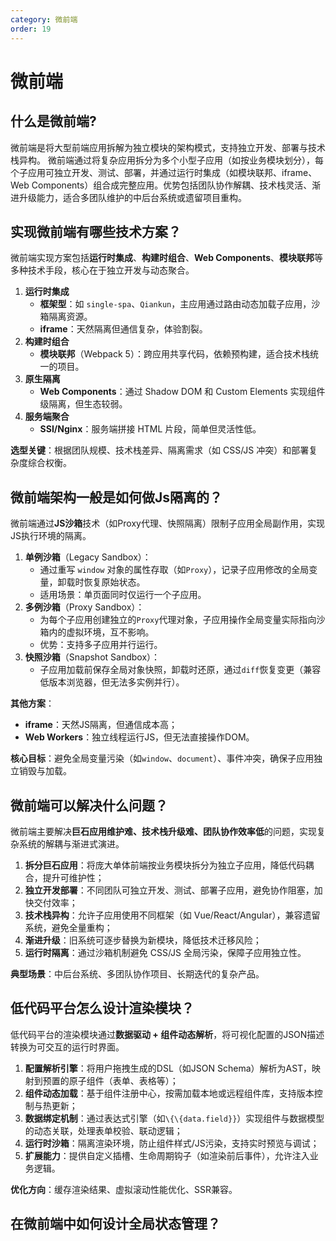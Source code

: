 ```yaml
---
category: 微前端
order: 19
---
```

<script setup>
import NavHead from "../components/NavHead.vue";
</script>
<nav-head link="/article/前端面试题合集/read.html">
</nav-head>


# 微前端

## 什么是微前端?

微前端是将大型前端应用拆解为独立模块的架构模式，支持独立开发、部署与技术栈异构。
微前端通过将复杂应用拆分为多个小型子应用（如按业务模块划分），每个子应用可独立开发、测试、部署，并通过运行时集成（如模块联邦、iframe、Web Components）组合成完整应用。优势包括团队协作解耦、技术栈灵活、渐进升级能力，适合多团队维护的中后台系统或遗留项目重构。

## 实现微前端有哪些技术方案？

微前端实现方案包括**运行时集成**、**构建时组合**、**Web Components**、**模块联邦**等多种技术手段，核心在于独立开发与动态聚合。

1. **运行时集成**
   - **框架型**：如 `single-spa`、`Qiankun`，主应用通过路由动态加载子应用，沙箱隔离资源。
   - **iframe**：天然隔离但通信复杂，体验割裂。
2. **构建时组合**
   - **模块联邦**（Webpack 5）：跨应用共享代码，依赖预构建，适合技术栈统一的项目。
3. **原生隔离**
   - **Web Components**：通过 Shadow DOM 和 Custom Elements 实现组件级隔离，但生态较弱。
4. **服务端聚合**
   - **SSI/Nginx**：服务端拼接 HTML 片段，简单但灵活性低。

**选型关键**：根据团队规模、技术栈差异、隔离需求（如 CSS/JS 冲突）和部署复杂度综合权衡。

## 微前端架构一般是如何做Js隔离的？

微前端通过**JS沙箱**技术（如Proxy代理、快照隔离）限制子应用全局副作用，实现JS执行环境的隔离。



1. **单例沙箱**（Legacy Sandbox）：
   - 通过重写 `window` 对象的属性存取（如`Proxy`），记录子应用修改的全局变量，卸载时恢复原始状态。
   - 适用场景：单页面同时仅运行一个子应用。
2. **多例沙箱**（Proxy Sandbox）：
   - 为每个子应用创建独立的`Proxy`代理对象，子应用操作全局变量实际指向沙箱内的虚拟环境，互不影响。
   - 优势：支持多子应用并行运行。
3. **快照沙箱**（Snapshot Sandbox）：
   - 子应用加载前保存全局对象快照，卸载时还原，通过`diff`恢复变更（兼容低版本浏览器，但无法多实例并行）。

**其他方案**：

- **iframe**：天然JS隔离，但通信成本高；
- **Web Workers**：独立线程运行JS，但无法直接操作DOM。

**核心目标**：避免全局变量污染（如`window`、`document`）、事件冲突，确保子应用独立销毁与加载。

## 微前端可以解决什么问题？

微前端主要解决**巨石应用维护难、技术栈升级难、团队协作效率低**的问题，实现复杂系统的解耦与渐进式演进。

1. **拆分巨石应用**：将庞大单体前端按业务模块拆分为独立子应用，降低代码耦合，提升可维护性；
2. **独立开发部署**：不同团队可独立开发、测试、部署子应用，避免协作阻塞，加快交付效率；
3. **技术栈异构**：允许子应用使用不同框架（如 Vue/React/Angular），兼容遗留系统，避免全量重构；
4. **渐进升级**：旧系统可逐步替换为新模块，降低技术迁移风险；
5. **运行时隔离**：通过沙箱机制避免 CSS/JS 全局污染，保障子应用独立性。

**典型场景**：中后台系统、多团队协作项目、长期迭代的复杂产品。

## 低代码平台怎么设计渲染模块？

低代码平台的渲染模块通过**数据驱动 + 组件动态解析**，将可视化配置的JSON描述转换为可交互的运行时界面。

1. **配置解析引擎**：将用户拖拽生成的DSL（如JSON Schema）解析为AST，映射到预置的原子组件（表单、表格等）；
2. **组件动态加载**：基于组件注册中心，按需加载本地或远程组件库，支持版本控制与热更新；
3. **数据绑定机制**：通过表达式引擎（如`\{\{data.field}}`）实现组件与数据模型的动态关联，处理表单校验、联动逻辑；
4. **运行时沙箱**：隔离渲染环境，防止组件样式/JS污染，支持实时预览与调试；
5. **扩展能力**：提供自定义插槽、生命周期钩子（如渲染前后事件），允许注入业务逻辑。

**优化方向**：缓存渲染结果、虚拟滚动性能优化、SSR兼容。

## 在微前端中如何设计全局状态管理？
